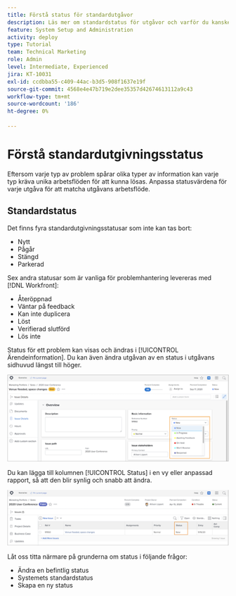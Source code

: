 ```yaml
---
title: Förstå status för standardutgåvor
description: Läs mer om standardstatus för utgåvor och varför du kanske vill anpassa dem så att de passar din organisations arbetsflöde.
feature: System Setup and Administration
activity: deploy
type: Tutorial
team: Technical Marketing
role: Admin
level: Intermediate, Experienced
jira: KT-10031
exl-id: ccdbba55-c409-44ac-b3d5-908f1637e19f
source-git-commit: 4568e4e47b719e2dee35357d42674613112a9c43
workflow-type: tm+mt
source-wordcount: '186'
ht-degree: 0%

---
```


# Förstå standardutgivningsstatus

Eftersom varje typ av problem spårar olika typer av information kan varje typ kräva unika arbetsflöden för att kunna lösas. Anpassa statusvärdena för varje utgåva för att matcha utgåvans arbetsflöde.

<!--
add URL in paragraph below
-->

## Standardstatus

Det finns fyra standardutgivningsstatusar som inte kan tas bort:

* Nytt
* Pågår
* Stängd
* Parkerad

Sex andra statusar som är vanliga för problemhantering levereras med [!DNL Workfront]:

* Återöppnad
* Väntar på feedback
* Kan inte duplicera
* Löst
* Verifierad slutförd
* Lös inte

<!--
need URL in paragraph below
-->


Status för ett problem kan visas och ändras i [!UICONTROL Ärendeinformation]. Du kan även ändra utgåvan av en status i utgåvans sidhuvud längst till höger.

![[!UICONTROL Status] i sidhuvudet och [!UICONTROL Ärendeinformation] sida &#x200B;](assets/admin-fund-issue-details-status.png)

Du kan lägga till kolumnen [!UICONTROL Status] i en vy eller anpassad rapport, så att den blir synlig och snabb att ändra.

![[!UICONTROL Status]-kolumn i en [!UICONTROL vy]](assets/admin-fund-issue-status-view.png)

<!--
link the bullets below to the articles
-->

Låt oss titta närmare på grunderna om status i följande frågor:

* Ändra en befintlig status
* Systemets standardstatus
* Skapa en ny status
